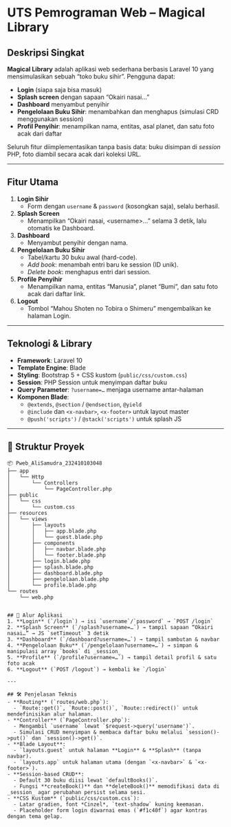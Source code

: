 # UTS Pemrograman Web – Magical Library

## Deskripsi Singkat
**Magical Library** adalah aplikasi web sederhana berbasis Laravel 10 yang mensimulasikan sebuah “toko buku sihir”. Pengguna dapat:
- **Login** (siapa saja bisa masuk)
- **Splash screen** dengan sapaan “Okairi nasai…”
- **Dashboard** menyambut penyihir
- **Pengelolaan Buku Sihir**: menambahkan dan menghapus (simulasi CRD menggunakan session)
- **Profil Penyihir**: menampilkan nama, entitas, asal planet, dan satu foto acak dari daftar

Seluruh fitur diimplementasikan tanpa basis data: buku disimpan di _session_ PHP, foto diambil secara acak dari koleksi URL.

---

## Fitur Utama
1. **Login Sihir**  
   - Form dengan `username` & `password` (kosongkan saja), selalu berhasil.
2. **Splash Screen**  
   - Menampilkan “Okairi nasai, \<username\>…” selama 3 detik, lalu otomatis ke Dashboard.
3. **Dashboard**  
   - Menyambut penyihir dengan nama.
4. **Pengelolaan Buku Sihir**  
   - Tabel/kartu 30 buku awal (hard-code).  
   - _Add book_: menambah entri baru ke session (ID unik).  
   - _Delete book_: menghapus entri dari session.  
5. **Profile Penyihir**  
   - Menampilkan nama, entitas “Manusia”, planet “Bumi”, dan satu foto acak dari daftar link.
6. **Logout**  
   - Tombol “Mahou Shoten no Tobira o Shimeru” mengembalikan ke halaman Login.

---

## Teknologi & Library
- **Framework**: Laravel 10  
- **Template Engine**: Blade  
- **Styling**: Bootstrap 5 + CSS kustom (`public/css/custom.css`)  
- **Session**: PHP Session untuk menyimpan daftar buku  
- **Query Parameter**: `?username=…` menjaga username antar-halaman  
- **Komponen Blade**:  
  - `@extends`, `@section` / `@endsection`, `@yield`  
  - `@include` dan `<x-navbar>`, `<x-footer>` untuk layout master  
  - `@push('scripts')` / `@stack('scripts')` untuk splash JS

---

## 📂 Struktur Proyek

```text
📦 Pweb_AliSamudra_232410103048
├── app
│   └── Http
│       └── Controllers
│           └── PageController.php
├── public
│   └── css
│       └── custom.css
├── resources
│   └── views
│       ├── layouts
│       │   ├── app.blade.php
│       │   └── guest.blade.php
│       ├── components
│       │   ├── navbar.blade.php
│       │   └── footer.blade.php
│       ├── login.blade.php
│       ├── splash.blade.php
│       ├── dashboard.blade.php
│       ├── pengelolaan.blade.php
│       └── profile.blade.php
└── routes
    └── web.php


## 🔄 Alur Aplikasi
1. **Login** (`/login`) → isi `username`/`password` → `POST /login`  
2. **Splash Screen** (`/splash?username=…`) → tampil sapaan “Okairi nasai…” → JS `setTimeout` 3 detik  
3. **Dashboard** (`/dashboard?username=…`) → tampil sambutan & navbar  
4. **Pengelolaan Buku** (`/pengelolaan?username=…`) → simpan & manipulasi array `books` di _session_  
5. **Profile** (`/profile?username=…`) → tampil detail profil & satu foto acak  
6. **Logout** (`POST /logout`) → kembali ke `/login`

---

## 🛠️ Penjelasan Teknis
- **Routing** (`routes/web.php`):  
  - `Route::get()`, `Route::post()`, `Route::redirect()` untuk mendefinisikan alur halaman.  
- **Controller** (`PageController.php`):  
  - Mengambil `username` lewat `$request->query('username')`.  
  - Simulasi CRUD menyimpan & membaca daftar buku melalui `session()->put()` dan `session()->get()`.  
- **Blade Layout**:  
  - `layouts.guest` untuk halaman **Login** & **Splash** (tanpa navbar).  
  - `layouts.app` untuk halaman utama (dengan `<x-navbar>` & `<x-footer>`).  
- **Session-based CRUD**:  
  - Default 30 buku diisi lewat `defaultBooks()`.  
  - Fungsi **createBook()** dan **deleteBook()** memodifikasi data di _session_ agar perubahan persist selama sesi.  
- **CSS Kustom** (`public/css/custom.css`):  
  - Latar gradien, font *Cinzel*, `text-shadow` kuning keemasan.  
  - Placeholder form login diwarnai emas (`#f1c40f`) agar kontras dengan tema gelap.  

